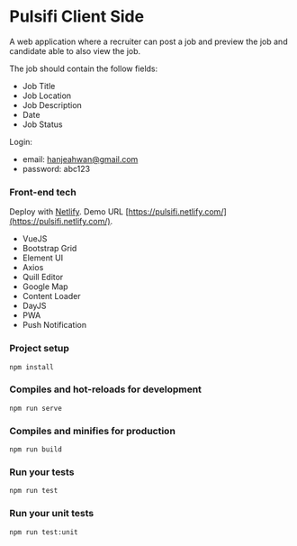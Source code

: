 # Pulsifi Client Side

A web application where a recruiter can post a job and preview the job and candidate able to also view the job.

The job should contain the follow fields:
- Job Title
- Job Location
- Job Description
- Date
- Job Status

Login: 
- email: hanjeahwan@gmail.com
- password: abc123

### Front-end tech
Deploy with [Netlify](https://www.netlify.com). Demo URL [https://pulsifi.netlify.com/](https://pulsifi.netlify.com/).
* VueJS
* Bootstrap Grid
* Element UI
* Axios
* Quill Editor
* Google Map
* Content Loader
* DayJS
* PWA
* Push Notification


### Project setup

```
npm install
```

### Compiles and hot-reloads for development
```
npm run serve
```

### Compiles and minifies for production
```
npm run build
```

### Run your tests
```
npm run test
```

### Run your unit tests
```
npm run test:unit
```
